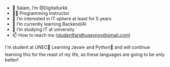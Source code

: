 - 👋 Salam, I’m @Digitalturkk
- 👨‍🏫 Programming Instructor
- 👀 I’m interested in IT sphere at least for 5 years
- 🌱 I’m currently learning Backend/AI
- 🏫 I’m studying IT at university  
- 📫 How to reach me (studentfaridhuseynov@gmail.com)

I'm student at UNEC🏦
Learning Java☕ and Python🐍 and will continue learning this for the reast of my life, as these languages are going to be only better!
<!---
Digitalturkk/Digitalturkk is a ✨ special ✨ repository because its `README.md` (this file) appears on your GitHub profile.
You can click the Preview link to take a look at your changes.
--->
